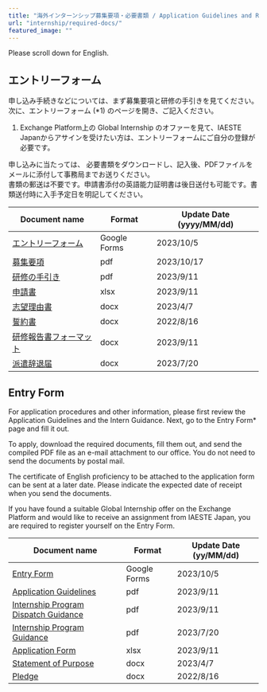 ```yaml
---
title: "海外インターンシップ募集要項・必要書類 / Application Guidelines and Required Documents for Overseas Internships"
url: "internship/required-docs/"
featured_image: ""
---
```


Please scroll down for English.

## エントリーフォーム

申し込み手続きなどについては、まず募集要項と研修の手引きを見てください。  
次に、エントリーフォーム (*1) のページを開き、ご記入ください。

1. Exchange Platform上の Global Internship のオファーを見て、IAESTE Japanからアサインを受けたい方は、エントリーフォームにご自分の登録が必要です。

申し込みに当たっては、 必要書類をダウンロードし、記入後、PDFファイルをメールに添付して事務局までお送りください。  
書類の郵送は不要です。申請書添付の英語能力証明書は後日送付も可能です。書類送付時に入手予定日を明記してください。

| Document name | Format | Update Date (yyyy/MM/dd) |
| ------------- | ------ | ------------------------ |
| [エントリーフォーム](https://docs.google.com/forms/d/e/1FAIpQLSfGxklObPK3CPZNiYktDHGFyZEB8YV2Iw0AIViYIsO4Q4Vmfw/viewform) | Google Forms | 2023/10/5 |
| [募集要項](/files/internship/required-docs/application-guidelines-fy2024-ja-v20231017.pdf) | pdf | 2023/10/17 |
| [研修の手引き](/files/internship/required-docs/internship-dispatch-guidance-fy2024-ja-v20230828.pdf) | pdf | 2023/9/11 |
| [申請書](/files/internship/required-docs/application-form-fy2024-ja-v20230828.xlsx)          | xlsx | 2023/9/11 |
| [志望理由書](/files/internship/required-docs/statement-of-purpose-v20230407.docx)             | docx | 2023/4/7 |
| [誓約書](/files/internship/required-docs/pledge-ja-v20220816.docx)                           | docx | 2022/8/16 |
| [研修報告書フォーマット](/files/internship/required-docs/internship-report-format-v20230828.docx) | docx | 2023/9/11 |
| [派遣辞退届](/files/internship/required-docs/withdrawal-notice-ja-v20230720.doc)              | docx | 2023/7/20 |

## Entry Form

For application procedures and other information, please first review the Application Guidelines and the Intern Guidance. Next, go to the Entry Form* page and fill it out.

To apply, download the required documents, fill them out, and send the compiled PDF file as an e-mail attachment to our office. You do not need to send the documents by postal mail.

The certificate of English proficiency to be attached to the application form can be sent at a later date. Please indicate the expected date of receipt when you send the documents.

If you have found a suitable Global Internship offer on the Exchange Platform and would like to receive an assignment from IAESTE Japan, you are required to register yourself on the Entry Form.

| Document name | Format | Update Date (yy/MM/dd) |
|---------------|--------|-----------------------|
| [Entry Form](https://docs.google.com/forms/d/e/1FAIpQLSfGxklObPK3CPZNiYktDHGFyZEB8YV2Iw0AIViYIsO4Q4Vmfw/viewform) | Google Forms | 2023/10/5 |
| [Application Guidelines](/files/internship/required-docs/application-guidelines-fy2024-en-v20230828.pdf) | pdf  | 2023/9/11 |
| [Internship Program Dispatch Guidance](/files/internship/required-docs/internship-dispatch-guidance-fy2024-en-v20230828.pdf)  | pdf  | 2023/9/11 |
| [Internship Program Guidance](/files/internship/required-docs/internship-program-guidance-fy2024-en-v20230720.pdf)  | pdf  | 2023/7/20 |
| [Application Form](/files/internship/required-docs/application-form-fy2024-en-v20230828.xlsx)  | xlsx | 2023/9/11 |
| [Statement of Purpose](/files/internship/required-docs/statement-of-purpose-v20230407.docx) | docx | 2023/4/7 |
| [Pledge](/files/internship/required-docs/pledge-en-v20220816.docx)  | docx | 2022/8/16 |
